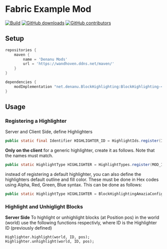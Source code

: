 # Fabric Example Mod

[![Build](https://github.com/JulianWww/StoppableSound-fabric/actions/workflows/build.yml/badge.svg)](https://github.com/JulianWww/StoppableSound-fabric/actions/workflows/build.yml)
[![GitHub downloads](https://img.shields.io/github/downloads/JulianWww/StoppableSound-fabric/total?label=Github%20downloads&logo=github)](https://github.com/JulianWww/StoppableSound-fabric/releases)
[![GitHub contributors](https://img.shields.io/github/contributors/JulianWww/BlockHighlighting-fabric?label=Contributors&logo=github)](https://github.com/JulianWww/BlockHighlighting-fabric/graphs/contributors)

## Setup

```gradle
repositories {
    maven {
        name = 'Denanu Mods'
        url = 'https://wandhoven.ddns.net/maven/'
    }
}

dependencies {
    modImplementation "net.denanu.BlockHighlighting:BlockHighlighting-<Minecraft_Version>:<StoppableSound_version>"
}
```

## Usage
### Registering a Highlighter
Server and Client Side, define Highlighters
```Java
public static final Identifier HIGHLIGHTER_ID = HighlightIds.register(Identifier.of(MOD_ID, "name"));
```
**Only on the client** for a generic highlighter, create it as follows. Note that the names must match.
```Java
public static HighlightType HIGHLIGHTER = HighlightTypes.register(MOD_ID, "name");
```
instead of registering a default highlighter, you can also define the highlighters default outline and fill color. These must be done in Hex codes using Alpha, Red, Green, Blue syntax. This can be done as follows:
```Java
public static HighlightType HIGHLIGHTER = BlockHighlightingAmaziaConfig.register(MOD_ID, "name", "#FFFFFFFF", "#20FFFFFF"); #outline , fill
```
### Highlight and Unhiglight Blocks
**Server Side**
To highlight or unhighlight blocks (at Position pos) in the world (world) use the following functions respectivly, where ID is the Highlighter ID (previously defined)
```
Highlighter.highlight(world, ID, pos);
Highlighter.unhighlight(world, ID, pos);
```

